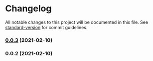 # Changelog

All notable changes to this project will be documented in this file. See [standard-version](https://github.com/conventional-changelog/standard-version) for commit guidelines.

### [0.0.3](https://github.com/everify/everify-node/compare/v0.0.2...v0.0.3) (2021-02-10)

### 0.0.2 (2021-02-10)
